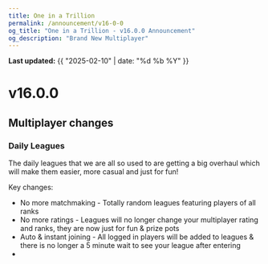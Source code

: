 ```yaml
---
title: One in a Trillion
permalink: /announcement/v16-0-0
og_title: "One in a Trillion - v16.0.0 Announcement"
og_description: "Brand New Multiplayer"
---
```

**Last updated:** {{ "2025-02-10" | date: "%d %b %Y" }}

# v16.0.0
## Multiplayer changes
### Daily Leagues
The daily leagues that we are all so used to are getting a big overhaul which will make them easier, more casual and just for fun!

Key changes:
- No more matchmaking - Totally random leagues featuring players of all ranks
- No more ratings - Leagues will no longer change your multiplayer rating and ranks, they are now just for fun & prize pots
- Auto & instant joining - All logged in players will be added to leagues & there is no longer a 5 minute wait to see your league after entering
- 
